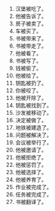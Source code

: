 1. 汉堡被吃了。
2. 他被告诉了。
3. 房子被卖了。
4. 车被买了。
5. 书被带来了。
6. 书被带走了。
7. 他被看了。
8. 书被写了。
9. 钱被偷了。
10. 他被给了。
11. 钥匙被扔了。 
12. 你被咬了。
13. 他被开除了。
14. 钥匙被找到了。
15. 沙发被移动了。
16. 决定被做了。
17. 地铁被建造了。
18. 问题被解决了。
19. 会议被举行了。
20. 他被邀请了。
21. 他被拒绝了。 
22. 他被惩罚了。
23. 他被选择了。
24. 他被养育了。 
25. 作业被完成了。
26. 任务被完成了。
27. 书被翻译了。